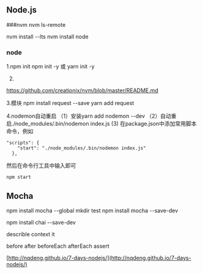 ## Node.js
###nvm
 nvm ls-remote
 
nvm install --lts
nvm install node


### node
1.npm init
  npm init -y
或
yarn init -y

2.
https://github.com/creationix/nvm/blob/master/README.md

3.模块
npm install request --save
yarn add request
<!--more-->
4.nodemon自动重启
（1）安装yarn add nodemon --dev
（2）自动重启./node_modules/.bin/nodemon index.js
 (3) 在package.json中添加常用脚本命令，例如
```
"scripts": {
    "start": "./node_modules/.bin/nodemon index.js"
  },
```
然后在命令行工具中输入即可
```
npm start
```

## Mocha
npm install mocha --global
mkdir test
npm install mocha --save-dev

npm install chai --save-dev

describle
context
it

before
after
beforeEach
afterEach
assert

[http://nqdeng.github.io/7-days-nodejs/](http://nqdeng.github.io/7-days-nodejs/)
